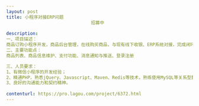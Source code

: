 ```yaml
---                
layout: post       
title: 小程序对接ERP问题
                                招募中
           
description: 
一、项目描述：
商品订购小程序开发，商品后台管理，在线购买商品，与现有线下收银、ERP系统对接，完成闭环支付。
二、主要功能点：
商品列表、商品信息维护、支付功能、消息通知与推送、登录注册

三、人员要求：
1、有微信小程序的开发经验；
2、精通PHP，熟悉jQuery、Javascript、Maven、Redis等技术，熟练使用MySQL等关系型数据库等；
3、良好的沟通能力和契约精神。
     
contenturl: https://pro.lagou.com/project/6372.html      
---                 
```

